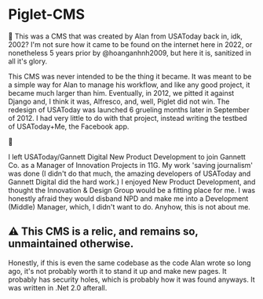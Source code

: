 # Piglet-CMS 

🐽 This was a CMS that was created by Alan from USAToday back in, idk, 2002? I'm not sure how it came to be found on the internet here in 2022, or nonetheless 5 years prior by @hoanganhnh2009, but here it is, sanitized in all it's glory.  

This CMS was never intended to be the thing it became. It was meant to be a simple way for Alan to manage his workflow, and like any good project, it became much larger than him. Eventually, in 2012, we pitted it against Django and, I think it was, Alfresco, and, well, Piglet did not win. The redesign of USAToday was launched 6 grueling months later in September of 2012. I had very little to do with that project, instead writing the testbed of USAToday+Me, the Facebook app.  

🐖

I left USAToday/Gannett Digital New Product Development to join Gannett Co. as a Manager of Innovation Projects in 11G. My work 'saving journalism' was done (I didn't do that much, the amazing developers of USAToday and Gannett Digital did the hard work.) I enjoyed New Product Development, and thought the Innovation & Design Group would be a fitting place for me. I was honestly afraid they would disband NPD and make me into a Development (Middle) Manager, which, I didn't want to do. Anyhow, this is not about me.

## ⚠️ This CMS is a relic, and remains so, unmaintained otherwise.

Honestly, if this is even the same codebase as the code Alan wrote so long ago, it's not probably worth it to stand it up and make new pages. It probably has security holes, which is probably how it was found anyways. It was written in .Net 2.0 afterall.
